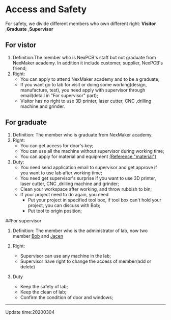 # Access and Safety

For safety, we  divide different members who own different right: 
**Visitor** ,**Graduate** ,**Supervisor**



## For vistor
1. Definition:The member who is NexPCB's staff  but not graduate from NexMaker academy. In addition it include customer, supplier, NexPCB's friend; 
2. Right: 
    * You can apply to attend NexMaker academy and to be a graduate;
    * If you want go to lab for  visit  or doing some working(design, manufacture, test), you  need apply with supervisor through email(detail in "For supervisor" part);
    * Visitor has no right to use 3D printer, laser cutter, CNC ,drilling machine and grinder.

## For graduate
1. Definition: The member who is graduate from NexMaker academy.
2. Right:
    * You can get access for door's key;
    * You can use all the machine without supervisor during working time;
    * You can apply for material and equipment [(Reference "material")](material.md)
3. Duty:
    * You need send application email to supervisor and get approve if you want to use lab after working time;
    * You need get supervisor's surprise if you want to use 3D printer, laser cutter, CNC ,drilling machine and grinder;
    * Clean your workspace after working, and throw rubbish to bin;
    * If your project need to do again, you need 
        * Put your project in specified tool box, if tool box can't hold your project, you can discuss with Bob;
        * Put tool to origin position;

##For supervisor

1. Definition: The member who is the administrator of lab, now two member [Bob](bob@nexpcb.com) and [Jacen](jacen@nexpcb.com)
2. Right: 
    *   Supervisor can use any machine in the lab;
    *   Supervisor have right to change the access of member(add or delete)

3. Duty 
    * Keep the safety of lab;
    * Keep the clean of lab;
    * Confirm the condition of door and windows;



*****

Update time:20200304
